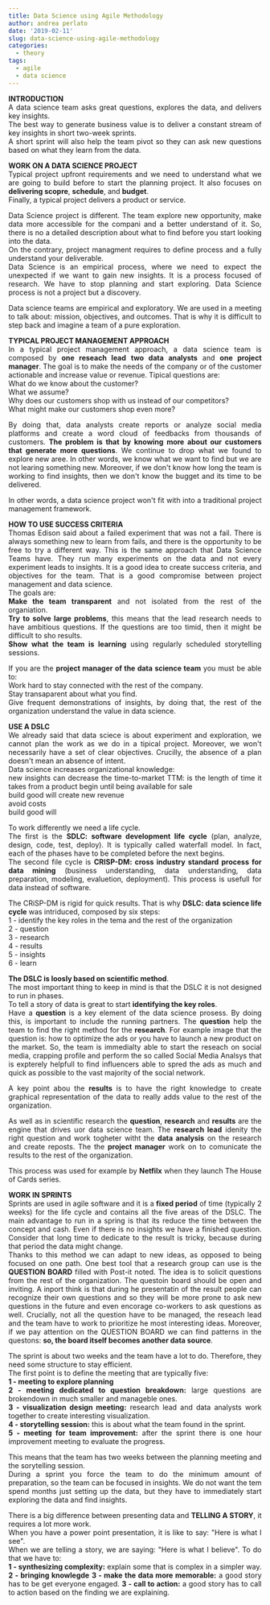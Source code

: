 ```yaml
---
title: Data Science using Agile Methodology
author: andrea perlato
date: '2019-02-11'
slug: data-science-using-agile-methodology
categories:
  - theory
tags:
  - agile
  - data science
---
```


<style>
body {
text-align: justify}
</style>

**INTRODUCTION** </br>
A data science team asks great questions, explores the data, and delivers key insights. </br>
The best way to generate business value is to deliver a constant stream of key insights in short two-week sprints. </br>
A short sprint will also help the team pivot so they can ask new questions based on what they learn from the data. </br>

**WORK ON A DATA SCIENCE PROJECT** </br>
Typical project upfront requirements and we need to understand what we are going to build before to start the planning project. It also focuses on **delivering scopre**, **schedule**, and **budget**. </br> Finally, a typical project delivers a product or service. </br>

Data Science project is different. The team explore new opportunity, make data more accessible for the compani and a better understand of it.
So, there is no a detailed description about what to find before you start looking into the data. </br>
On the contrary, project managment requires to define process and a fully understand your deliverable. </br>
Data Science is an empirical process, where we need to expect the unexpected if we want to gain new insights. It is a process focused of research. We have to stop planning and start exploring. Data Science process is not a project but a discovery. </br>

Data science teams are empirical and exploratory. We are used in a meeting to talk about: mission, objectives, and outcomes. That is why it is difficult to step back and imagine a team of a pure exploration. </br>


**TYPICAL PROJECT MANAGEMENT APPROACH** </br>
In a typical project management approach, a data science team is composed by **one reseach lead** **two data analysts** and **one project manager**. The goal is to make the needs of the company or of the customer actionable and increase value or revenue. Tipical questions are:</br>
What do we know about the customer? </br>
What we assume? </br>
Why does our customers shop with us instead of our competitors? </br>
What might make our customers shop even more? </br>

By doing that, data analysts create reports or analyze social media platforms and create a word cloud of feedbacks from thousands of customers.
**The problem is that by knowing more about our customers that generate more questions**. We continue to drop what we found to explore new aree.
In other words, we know what we want to find but we are not learing something new.
Moreover, if we don't know how long the team is working to find insights, then we don't know the bugget and its time to be delivered.

In other words, a data science project won't fit with into a traditional project management framework. </br>


**HOW TO USE SUCCESS CRITERIA** </br>
Thomas Edison said about a failed experiment that was not a fail. There is always something new to learn from fails, and there is the opportunity to be free to try a different way. This is the same approach that Data Science Teams have. They run many experiments on the data and not every experiment leads to insights.
It is a good idea to create success criteria, and objectives for the team. That is a good compromise between project management and data science. </br>
The goals are: </br>
**Make the team transparent** and not isolated from the rest of the organiation. </br>
**Try to solve large problems**, this means that the lead research needs to have ambitious questions. If the questions are too timid, then it might be difficult to sho results. </br>
**Show what the team is learning** using regularly scheduled storytelling sessions. </br>

If you are the **project manager of the data science team** you must be able to: </br>
Work hard to stay connected with the rest of the company. </br>
Stay transaparent about what you find. </br>
Give frequent demonstrations of insights, by doing that, the rest of the organization understand the value in data science. </br>


**USE A DSLC** </br>
We already said that data sciece is about experiment and exploration, we cannot plan the work as we do in a tipical project. Moreover, we won't necessarily have a set of clear objectives. Crucilly, the absence of a plan doesn't mean an absence of intent. </br>
Data science increases organizational knowledge: </br>
new insights can decrease the time-to-market TTM: is the length of time it takes from a product begin until being available for sale </br>build good will
create new revenue </br>
avoid costs </br>
build good will </br>

To work differently we need a life cycle. </br> 
The first is the **SDLC: software development life cycle** (plan, analyze, design, code, test, deploy). It is typically called waterfall model. In fact, each of the phases have to be completed before the next begins. </br> 
The second file cycle is **CRISP-DM: cross industry standard process for data mining** (business understanding, data understanding, data preparation, modeling, evaluetion, deployment). This process is usefull for data instead of software.

The CRiSP-DM is rigid for quick results. That is why **DSLC: data science life cycle** was intriduced, composed by six steps: </br> 
1 - identify the key roles in the tema and the rest of the organization </br> 
2 - question </br> 
3 - research </br> 
4 - results </br> 
5 - insights </br> 
6 - learn </br> 

**The DSLC is loosly based on scientific method**. </br> 
The most important thing to keep in mind is that the DSLC it is not designed to run in phases. </br> 
To tell a story of data is great to start **identifying the key roles**. </br> 
Have a **question** is a key element of the data science prosess. By doing this, is important to include the running partners.
The **question** help the team to find the right method for the **research**. For example image that the question is: how to optimize the ads or you have to launch a new product on the market. So, the team is immedialty able to start the reseach on social media, crapping profile and perform the so called Social Media Analsys that is expterely helpfull to find influencers able to spred the ads as much and quick as possible to the vast majority of the social network.

A key point abou the **results** is to have the right knowledge to create graphical representation of the data to really adds value to the rest of the organization. </br> 

As well as in scientific research the **question**, **research** and **results** are the engine that drives uor data science team.
The **research lead** idenity the right question and work togheter witht the **data analysis** on the research and create reposts. The the **project manager** work on to comunicate the results to the rest of the organization. </br> 

This process was used for example by **Netfilx** when they launch The House of Cards series.

**WORK IN SPRINTS** </br>
Sprints are used in agile software and it is a **fixed period** of time (typically 2 weeks) for the life cycle and contains all the five areas of the DSLC.
The main advantage to run in a spring is that its reduce the time between the concept and cash.
Even if there is no insights we have a finished question. Consider that long time to dedicate to the result is tricky, because during that period the data might change. </br>
Thanks to this method we can adapt to new ideas, as opposed to being focused on one path.
One best tool that a research group can use is the **QUESTION BOARD** filled with Post-it noted. The idea is to solicit questions from the rest of the organization. The questoin board should be open and inviting. A inport think is that during he presentatin of the result people can recognize their own questions and so they will be more prone to ask new questions in the future and even encorage co-workers to ask questions as well.
Crucially, not all the question have to be managed, the reseach lead and the team have to work to prioritize he most interesting ideas.
Moreover, if we pay attention on the QUESTION BOARD we can find patterns in the questons: **so, the board itself becomes another data source**.

The sprint is about two weeks and the team have a lot to do. Therefore, they need some structure to stay efficient. </br>
The first point is to define the meeting that are typically five: </br>
**1 - meeting to explore planning** </br>
**2 - meeting dedicated to question breakdown:** large questions are brokendown in much smaller and manageble ones. </br>
**3 - visualization design meeting:** research lead and data analysts work together to create interesting visualization. </br>
**4 - storytelling session:**  this is about what the team found in the sprint. </br>
**5 - meeting for team improvement:**  after the sprint there is one hour improvement meeting to evaluate the progress. </br>

This means that the team has two weeks between the planning meeting and the sorytelling session. </br>
During a sprint you force the team to do the minimum amount of preparation, so the team can be focused in insights. We do not want the tem spend months just setting up the data, but they have to immediately start exploring the data and find insights.

There is a big difference between presenting data and **TELLING A STORY**, it requires a lot more work. </br>
When you have a power point presentation, it is like to say: "Here is what I see". </br>
When we are telling a story, we are saying: "Here is what I believe". To do that we have to: </br>
**1 - synthesizing complexity:** explain some that is complex in a simpler way.
**2 - bringing knowlegde**
**3 - make the data more memorable:** a good story has to be get everyone engaged.
**3 - call to action:** a good story has to call to action based on the finding we are explaining.












































































